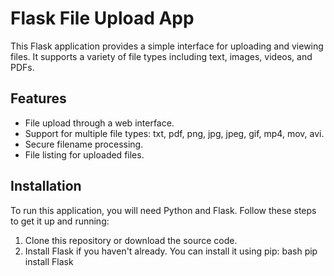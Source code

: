 # Flask File Upload App

This Flask application provides a simple interface for uploading and viewing files. It supports a variety of file types including text, images, videos, and PDFs.

## Features

- File upload through a web interface.
- Support for multiple file types: txt, pdf, png, jpg, jpeg, gif, mp4, mov, avi.
- Secure filename processing.
- File listing for uploaded files.

## Installation

To run this application, you will need Python and Flask. Follow these steps to get it up and running:

1. Clone this repository or download the source code.
2. Install Flask if you haven't already. You can install it using pip:
bash
pip install Flask
